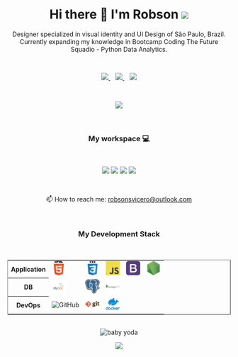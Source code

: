 <h1 align='center'>
  Hi there 👋 I'm Robson <img src="https://emojis.slackmojis.com/emojis/images/1605479290/10677/among_us.png?1605479290" width="30"/>
</h1>

<p align='center'>
  Designer specialized in visual identity and UI Design of São Paulo, Brazil. Currently expanding my knowledge in Bootcamp Coding The Future Squadio - Python Data Analytics.
</p><br>


<p align='center'>
  <a href='https://api.whatsapp.com/send?phone=5511945899726&text=Ol%C3%A1!' target='_blank'>
  <img src='https://img.shields.io/badge/WhatsApp-25D366?style=for-the-badge&logo=whatsapp&logoColor=white' />
  </a>&nbsp;&nbsp;
  <a href='https://www.linkedin.com/in/robsonsvicero/'>
  <img src='https://img.shields.io/badge/linkedin-%230077B5.svg?&style=for-the-badge&logo=linkedin&logoColor=white' />
  </a>&nbsp;&nbsp;
  <a href='https://instagram.com/robsonsvicero'>
    <img src='https://img.shields.io/badge/instagram-%23E4405F.svg?&style=for-the-badge&logo=instagram&logoColor=white' />        
  </a>
  </p><br>
  
  <p align='center'>
  <a href="#"><img src="https://github-readme-stats.vercel.app/api?username=robsonsvicero&show_icons=true&count_private=true&theme=dark" width="350"></a>
</p><br>

<h3 align='center'>My workspace 💻</h3><br>

<p align='center'>
  
  <img src="https://img.shields.io/badge/Ubuntu-E95420?style=for-the-badge&logo=ubuntu&logoColor=white" />
  <img src="https://img.shields.io/badge/windows-%230078D6.svg?&style=for-the-badge&logo=windows&logoColor=white" />
  <img src="https://img.shields.io/badge/intel-core%20i5%2005th-%230071C5.svg?&style=for-the-badge&logo=intel&logoColor=white" />
  <img src="https://img.shields.io/badge/RAM-8GB-%230071C5.svg?&style=for-the-badge&logoColor=white" />
</p><br>

<p align='center'>
  📫 How to reach me: <a href='mailto:robsonsvicero@outlook.com'>robsonsvicero@outlook.com</a>
</p><br>

<h3 align='center'>My Development Stack</h3><br>
<div align='center'>
<table border="1" cellspacing="0" rules="none">
<tr>
<th>Application</th>
<td><img height="32" src="https://raw.githubusercontent.com/github/explore/80688e429a7d4ef2fca1e82350fe8e3517d3494d/topics/html/html.png" alt="HTML5"/></td>
<td><img height="32" src="https://raw.githubusercontent.com/github/explore/80688e429a7d4ef2fca1e82350fe8e3517d3494d/topics/css/css.png" alt="CSS"/></td>
<td><img height="32" src="https://raw.githubusercontent.com/github/explore/80688e429a7d4ef2fca1e82350fe8e3517d3494d/topics/javascript/javascript.png" alt="Javascript"/></td>
<td><img height="32" src="https://raw.githubusercontent.com/github/explore/80688e429a7d4ef2fca1e82350fe8e3517d3494d/topics/bootstrap/bootstrap.png" alt="Bootstrap"/></td>
<td><img height="32" src="https://raw.githubusercontent.com/github/explore/80688e429a7d4ef2fca1e82350fe8e3517d3494d/topics/nodejs/nodejs.png" alt="Nodejs"/></td>
</tr>

<tr>
<th>DB</th>
<td><img height="32" src="https://raw.githubusercontent.com/github/explore/80688e429a7d4ef2fca1e82350fe8e3517d3494d/topics/mysql/mysql.png" alt="MySQL"/></td>
<td><img height="32" src="https://raw.githubusercontent.com/github/explore/80688e429a7d4ef2fca1e82350fe8e3517d3494d/topics/postgresql/postgresql.png" alt="PostegreSQL"/></td>
<td><img height="32" src="https://raw.githubusercontent.com/github/explore/80688e429a7d4ef2fca1e82350fe8e3517d3494d/topics/mongodb/mongodb.png" alt="MongoDB"/></td>
</tr>

<tr>
<th>DevOps</th>
<td><img height="32" src="https://cdn3.iconfinder.com/data/icons/inficons/512/github.png" alt="GitHub"/></td>
<td><img height="32" src="https://raw.githubusercontent.com/github/explore/80688e429a7d4ef2fca1e82350fe8e3517d3494d/topics/git/git.png" alt="Git"/></td>
<td><img height="32" src="https://raw.githubusercontent.com/github/explore/80688e429a7d4ef2fca1e82350fe8e3517d3494d/topics/docker/docker.png" alt="Docker"/></td>
<td></td>
</tr>

</table>
</div><br/>

<div align="center">
  <img src="https://media.giphy.com/media/v1.Y2lkPTc5MGI3NjExYjJuYXZjOTQ1MXhub2o1Nm9neGhsbGRoZjMzY2QwNGFyMWh2OWUyZCZlcD12MV9pbnRlcm5hbF9naWZfYnlfaWQmY3Q9Zw/djRJNZqj508sE/giphy.gif" alt="baby yoda" />

  <a href="#"><img src="https://badges.pufler.dev/visits/robsonsvicero/robsonsvicero"></a>
</div><br>
